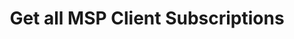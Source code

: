 ---
title: Get all MSP Client Subscriptions
position: 11
description: List all subscriptions associated with MSP clients.
type: get
endpoint: https://chapi.cloudhealthtech.com/v1/azure_subscriptions/list/db_msp_client_id
content_markdown: |-
  | Response Code              | Description                                                                   |
  | -------------------------- | ----------------------------------------------------------------------------- |
  | `401`                      | API key is wront or the request is not made by the partner                    |
  | `500`                      | Internal server error                                                         |
  | `422`                      | Azure ID is not found or is invalid or already assigned to a MSP client       |
  | `404`                      | MSP client ID not found                                                       |
  | `403`                      | API key provided is invalid                                                   |

right_code_blocks:
  - code_block: |-
      curl --request GET -H 'Authorization: Bearer <your_api_key>' -H 'Content-Type: application/json' -d
        'https://chapi.cloudhealthtech.com/v1/azure_subscriptions/list/db_msp_client_id'
    title: Sample Request
    language: bash
---